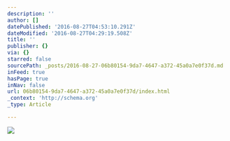 ```yaml
---
description: ''
author: []
datePublished: '2016-08-27T04:53:10.291Z'
dateModified: '2016-08-27T04:29:19.508Z'
title: ''
publisher: {}
via: {}
starred: false
sourcePath: _posts/2016-08-27-06b80154-9da7-4647-a372-45a0a7e0f37d.md
inFeed: true
hasPage: true
inNav: false
url: 06b80154-9da7-4647-a372-45a0a7e0f37d/index.html
_context: 'http://schema.org'
_type: Article

---
```

![](https://the-grid-user-content.s3-us-west-2.amazonaws.com/1f8d7587-61af-4e85-83a8-e8db1b6569e2.jpg)